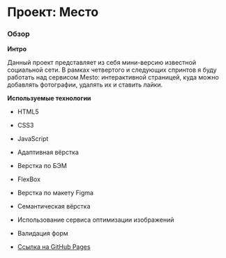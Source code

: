 # Проект: Место

### Обзор

**Интро**

Данный проект представляет из себя мини-версию известной социальной сети.
В рамках четвертого и следующих спринтов я буду работать над сервисом Mesto: интерактивной страницей, куда можно добавлять фотографии, удалять их и ставить лайки.


**Используемые технологии**

* HTML5

* CSS3

* JavaScript

* Адаптивная вёрстка

* Верстка по БЭМ

* FlexBox

* Верстка по макету Figma

* Семантическая вёрстка

* Использование сервиса оптимизации изображений

* Валидация форм

* [Ссылка на GitHub Pages](https://logowaz.github.io/mesto/)

